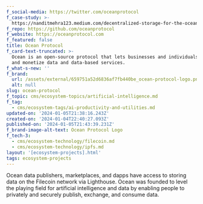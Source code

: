 ```yaml
---
f_social-media: https://twitter.com/oceanprotocol
f_case-study: >-
  https://nanditmehra123.medium.com/decentralized-storage-for-the-ocean-protocol-2d8aa30a5497
f_repo: https://github.com/oceanprotocol
f_website: https://oceanprotocol.com
f_featured: false
title: Ocean Protocol
f_card-text-truncated: >-
  Ocean is an open-source protocol that lets businesses and individuals exchange
  and monetize data and data-based services.
f_what-s-new: ''
f_brand:
  url: /assets/external/659751a52d6836af7fb440be_ocean-protocol-logo.png
  alt: null
slug: ocean-protocol
f_topic: cms/ecosystem-topics/artificial-intelligence.md
f_tag:
  - cms/ecosystem-tags/ai-productivity-and-utilities.md
updated-on: '2024-01-05T21:38:16.243Z'
created-on: '2024-01-04T22:40:27.093Z'
published-on: '2024-01-05T21:43:39.231Z'
f_brand-image-alt-text: Ocean Protocol Logo
f_tech-3:
  - cms/ecosystem-technology/filecoin.md
  - cms/ecosystem-technology/ipfs.md
layout: '[ecosystem-projects].html'
tags: ecosystem-projects
---
```


Ocean data publishers, marketplaces, and dapps have access to storing data on the Filecoin network via Lighthouse. Ocean was founded to level the playing field for artificial intelligence and data by enabling people to privately and securely publish, exchange, and consume data.
